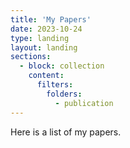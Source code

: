 ```yaml
---
title: 'My Papers'
date: 2023-10-24
type: landing
layout: landing
sections:
  - block: collection
    content:
      filters:
        folders:
          - publication
---
```

Here is a list of my papers.
